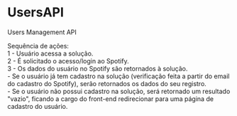 # UsersAPI
Users Management API  

Sequência de ações:  
1 - Usuário acessa a solução.  
2 - É solicitado o acesso/login ao Spotify.  
3 - Os dados do usuário no Spotify são retornados à solução.  
    - Se o usuário já tem cadastro na solução (verificação feita a partir do email do cadastro do Spotify), serão retornados os dados do seu registro.  
    - Se o usuário não possui cadastro na solução, será retornado um resultado "vazio", ficando a cargo do front-end redirecionar para uma página de cadastro do usuário.
